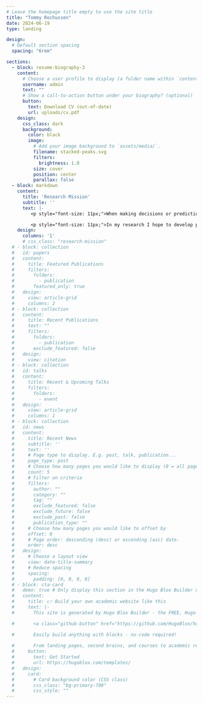 ```yaml
---
# Leave the homepage title empty to use the site title
title: "Tommy Rochussen"
date: 2024-06-19
type: landing

design:
  # Default section spacing
  spacing: "6rem"

sections:
  - block: resume-biography-3
    content:
      # Choose a user profile to display (a folder name within `content/authors/`)
      username: admin
      text: ""
      # Show a call-to-action button under your biography? (optional)
      button:
        text: Download CV (out-of-date)
        url: uploads/cv.pdf
    design:
      css_class: dark
      background:
        color: black
        image:
          # Add your image background to `assets/media/`.
          filename: stacked-peaks.svg
          filters:
            brightness: 1.0
          size: cover
          position: center
          parallax: false
  - block: markdown
    content:
      title: 'Research Mission'
      subtitle: ''
      text: |-
         <p style="font-size: 11px;">When making decisions or predictions, we as humans rely on a sense of how confident we are in a belief before acting upon it. This is something we have evolved to do since we live in a constantly changing and uncertain world, and learning to <i>reason in the presence of uncertainty</i> is the only hope that we ever had for making sense of it all. Despite the many impressive advances in machine learning and artifical intelligence in recent times, reasoning sensibly in the presence of uncertainty is one thing that machines generally <i>cannot</i> do, and I would argue that it is a critical flaw<code>&#8212;</code>how can we possibly expect machines to make rational predictions when they have no concept of uncertainty?</p>

         <p style="font-size: 11px;">In my research I hope to develop powerful machine learning models that <i>do</i> have a sense of how certain they are, so that, once equipped with the ability to quantify their uncertainty, we can use machines to obtain more <i>robust</i> and <i>reliable</i> predictions that can help us in arbitrarily high-stakes situations. The Bayesian formalism offers a highly principled approach to uncertainty quantification and it comes with many attractive benefits; the ability to specify prior beliefs and udpate them with data, the ability to automatically choose the "right" model out of many, the ability to update a trained model when new data becomes available, and so on. As such, a key part of my ethos is <i>to be Bayesian</i>, and I believe that Bayesian machine learning research is where we should focus our efforts.</p>
    design:
      columns: '1'
      # css_class: "research-mission"
  # - block: collection
  #   id: papers
  #   content:
  #     title: Featured Publications
  #     filters:
  #       folders:
  #         - publication
  #       featured_only: true
  #   design:
  #     view: article-grid
  #     columns: 2
  # - block: collection
  #   content:
  #     title: Recent Publications
  #     text: ""
  #     filters:
  #       folders:
  #         - publication
  #       exclude_featured: false
  #   design:
  #     view: citation
  # - block: collection
  #   id: talks
  #   content:
  #     title: Recent & Upcoming Talks
  #     filters:
  #       folders:
  #         - event
  #   design:
  #     view: article-grid
  #     columns: 1
  # - block: collection
  #   id: news
  #   content:
  #     title: Recent News
  #     subtitle: ''
  #     text: ''
  #     # Page type to display. E.g. post, talk, publication...
  #     page_type: post
  #     # Choose how many pages you would like to display (0 = all pages)
  #     count: 5
  #     # Filter on criteria
  #     filters:
  #       author: ""
  #       category: ""
  #       tag: ""
  #       exclude_featured: false
  #       exclude_future: false
  #       exclude_past: false
  #       publication_type: ""
  #     # Choose how many pages you would like to offset by
  #     offset: 0
  #     # Page order: descending (desc) or ascending (asc) date.
  #     order: desc
  #   design:
  #     # Choose a layout view
  #     view: date-title-summary
  #     # Reduce spacing
  #     spacing:
  #       padding: [0, 0, 0, 0]
  # - block: cta-card
  #   demo: true # Only display this section in the Hugo Blox Builder demo site
  #   content:
  #     title: 👉 Build your own academic website like this
  #     text: |-
  #       This site is generated by Hugo Blox Builder - the FREE, Hugo-based open source website builder trusted by 250,000+ academics like you.

  #       <a class="github-button" href="https://github.com/HugoBlox/hugo-blox-builder" data-color-scheme="no-preference: light; light: light; dark: dark;" data-icon="octicon-star" data-size="large" data-show-count="true" aria-label="Star HugoBlox/hugo-blox-builder on GitHub">Star</a>

  #       Easily build anything with blocks - no-code required!
        
  #       From landing pages, second brains, and courses to academic resumés, conferences, and tech blogs.
  #     button:
  #       text: Get Started
  #       url: https://hugoblox.com/templates/
  #   design:
  #     card:
  #       # Card background color (CSS class)
  #       css_class: "bg-primary-700"
  #       css_style: ""
---
```

